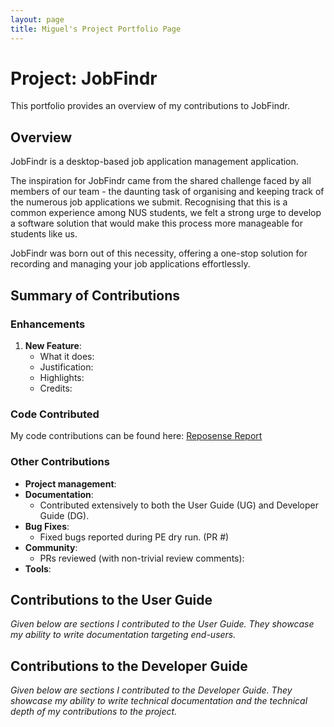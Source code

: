 ```yaml
---
layout: page
title: Miguel's Project Portfolio Page
---
```

# Project: JobFindr

This portfolio provides an overview of my contributions to JobFindr.

## Overview
JobFindr is a desktop-based job application management application. 

The inspiration for JobFindr came from the shared challenge faced by all members of our team - the daunting task of organising and keeping track of the numerous job applications we submit. Recognising that this is a common experience among NUS students, we felt a strong urge to develop a software solution that would make this process more manageable for students like us. 

JobFindr was born out of this necessity, offering a one-stop solution for recording and managing your job applications effortlessly.

## Summary of Contributions

### Enhancements

1. **New Feature**: 
    * What it does: 
    * Justification: 
    * Highlights: 
    * Credits: 

### Code Contributed
My code contributions can be found here: [Reposense Report](https://nus-cs2103-ay2324s1.github.io/tp-dashboard/?search=migfoo02&sort=groupTitle&sortWithin=title&timeframe=commit&mergegroup=&groupSelect=groupByRepos&breakdown=true&checkedFileTypes=docs~functional-code~test-code&since=2023-09-22&tabOpen=true&tabType=authorship&tabAuthor=migfoo02&tabRepo=AY2324S1-CS2103T-W12-3%2Ftp%5Bmaster%5D&authorshipIsMergeGroup=false&authorshipFileTypes=docs~functional-code~test-code&authorshipIsBinaryFileTypeChecked=false&authorshipIsIgnoredFilesChecked=false)

### Other Contributions
* **Project management**:
* **Documentation**:
  * Contributed extensively to both the User Guide (UG) and Developer Guide (DG).
* **Bug Fixes**:
  * Fixed bugs reported during PE dry run. (PR #)
* **Community**:
  * PRs reviewed (with non-trivial review comments): 
* **Tools**:

## Contributions to the User Guide
*Given below are sections I contributed to the User Guide. They showcase my ability to write documentation targeting end-users.*

## Contributions to the Developer Guide
*Given below are sections I contributed to the Developer Guide. They showcase my ability to write technical documentation and the technical depth of my contributions to the project.*